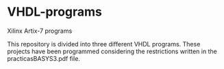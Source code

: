 # VHDL-programs
Xilinx Artix-7 programs

  This repository is divided into three different VHDL programs. 
  These projects have been programmed considering the restrictions written in the practicasBASYS3.pdf file.
